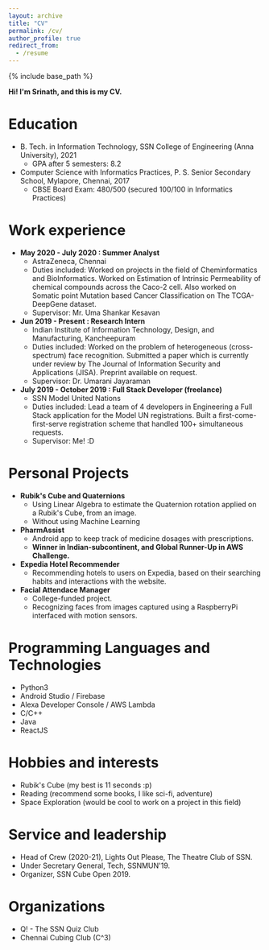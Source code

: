 ```yaml
---
layout: archive
title: "CV"
permalink: /cv/
author_profile: true
redirect_from:
  - /resume
---
```


{% include base_path %}

<strong>Hi! I'm Srinath, and this is my CV.</strong>

Education
======
* B. Tech. in Information Technology, SSN College of Engineering (Anna University), 2021
    * GPA after 5 semesters: 8.2
* Computer Science with Informatics Practices, P. S. Senior Secondary School, Mylapore, Chennai, 2017
    * CBSE Board Exam: 480/500 (secured 100/100 in Informatics Practices)

Work experience
======
* <strong>May 2020 - July 2020 : Summer Analyst</strong>
    * AstraZeneca, Chennai
    * Duties included: Worked on projects in the field of Cheminformatics and BioInformatics. Worked on Estimation of Intrinsic Permeability of chemical compounds across the Caco-2 cell. Also worked on Somatic point Mutation based Cancer Classification on The TCGA-DeepGene dataset.
    * Supervisor: Mr. Uma Shankar Kesavan
* <strong>Jun 2019 - Present : Research Intern</strong>
    * Indian Institute of Information Technology, Design, and Manufacturing, Kancheepuram
    * Duties included: Worked on the problem of heterogeneous (cross-spectrum) face recognition. Submitted a paper which is currently under review by The Journal of Information Security and Applications (JISA). Preprint available on request.
    * Supervisor: Dr. Umarani Jayaraman
* <strong>July 2019 - October 2019 : Full Stack Developer (freelance)</strong>
    * SSN Model United Nations
    * Duties included: Lead a team of 4 developers in Engineering a Full Stack application for the Model UN registrations. Built a first-come-first-serve registration scheme that handled 100+ simultaneous requests.
    * Supervisor: Me! :D

Personal Projects
======
* <strong>Rubik's Cube and Quaternions</strong>
    * Using Linear Algebra to estimate the Quaternion rotation applied on a Rubik's Cube, from an image.
    * Without using Machine Learning
* <strong>PharmAssist</strong>
    * Android app to keep track of medicine dosages with prescriptions.
    * <strong>Winner in Indian-subcontinent, and Global Runner-Up in AWS Challenge.</strong>
* <strong>Expedia Hotel Recommender</strong>
    * Recommending hotels to users on Expedia, based on their searching habits and interactions with the website.
* <strong>Facial Attendace Manager</strong>
    * College-funded project.
    * Recognizing faces from images captured using a RaspberryPi interfaced with motion sensors.

Programming Languages and Technologies
======
* Python3
* Android Studio / Firebase
* Alexa Developer Console / AWS Lambda
* C/C++
* Java
* ReactJS

Hobbies and interests
======
* Rubik's Cube (my best is 11 seconds :p)
* Reading (recommend some books, I like sci-fi, adventure)
* Space Exploration (would be cool to work on a project in this field)

Service and leadership
======
* Head of Crew (2020-21), Lights Out Please, The Theatre Club of SSN.
* Under Secretary General, Tech, SSNMUN'19.
* Organizer, SSN Cube Open 2019.

Organizations
======
* Q! - The SSN Quiz Club
* Chennai Cubing Club (C^3)

